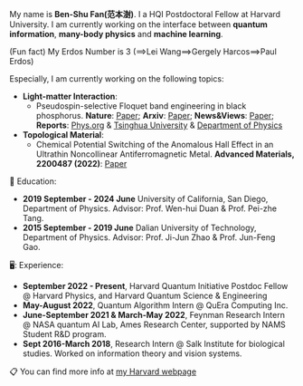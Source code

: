 My name is **Ben-Shu Fan(范本澍)**. I a HQI Postdoctoral Fellow at Harvard University.
I am currently working on the interface between **quantum information**, **many-body physics** and **machine learning**. 

(Fun fact) My Erdos Number is 3 (==>Lei Wang==>Gergely Harcos==>Paul Erdos)

Especially, I am currently working on the following topics:
* **Light-matter Interaction**:
  - Pseudospin-selective Floquet band engineering in black phosphorus. **Nature**: [Paper](https://www.nature.com/articles/s41586-022-05610-3); **Arxiv**: [Paper](https://arxiv.org/pdf/2302.00604.pdf); **News&Views**: [Paper](https://www.nature.com/articles/d41586-023-00225-8); **Reports**: [Phys.org](https://phys.org/news/2023-02-floquet-band-black-phosphorus.html) & [Tsinghua University](https://www.tsinghua.edu.cn/en/info/1245/11903.htm) & [Department of Physics](https://www.phys.tsinghua.edu.cn/info/1229/5445.htm)
* **Topological Material**:
  - Chemical Potential Switching of the Anomalous Hall Effect in an Ultrathin Noncollinear Antiferromagnetic Metal. **Advanced Materials, 2200487 (2022)**: [Paper](https://onlinelibrary.wiley.com/doi/10.1002/adma.202200487)



:book: Education:
* **2019 September - 2024 June** University of California, San Diego, Department of Physics. Advisor: Prof. Wen-hui Duan & Prof. Pei-zhe Tang.
* **2015 September - 2019 June** Dalian University of Technology, Department of Physics. Advisor: Prof. Ji-Jun Zhao & Prof. Jun-Feng Gao.

🖥️: Experience:
* **September 2022 - Present**, Harvard Quantum Initiative Postdoc Fellow @ Harvard Physics, and Harvard Quantum Science & Engineering 
* **May-August 2022**, Quantum Algorithm Intern @ QuEra Computing Inc.
* **June-September 2021 & March-May 2022**, Feynman Research Intern @ NASA quantum AI Lab, Ames Research Center, supported by NAMS Student R&D program.
* **Sept 2016-March 2018**, Research Intern @ Salk Institute for biological studies. Worked on information theory and vision systems.

  
:clipboard: You can find more info at [my Harvard webpage](https://scholar.harvard.edu/hongyehu)


<!--
**hongyehu/hongyehu** is a ✨ _special_ ✨ repository because its `README.md` (this file) appears on your GitHub profile.
- Classical shadow tomography of quantum states using random Hamiltonian generated shallow circuits.
Here are some ideas to get you started:

- 🔭 I’m currently working on ...
- 🌱 I’m currently learning ...
- 👯 I’m looking to collaborate on ...
- 🤔 I’m looking for help with ...
- 💬 Ask me about ...
- 📫 How to reach me: ...
- 😄 Pronouns: ...
- ⚡ Fun fact: ...
-->

